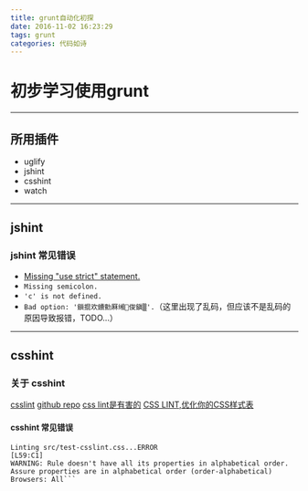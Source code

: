 ```yaml
---
title: grunt自动化初探
date: 2016-11-02 16:23:29
tags: grunt
categories: 代码如诗
---
```


# 初步学习使用grunt

---

## 所用插件
- uglify
- jshint
- csshint
- watch

---

## jshint

### jshint 常见错误
- [Missing "use strict" statement.](http://stackoverflow.com/questions/1335851/what-does-use-strict-do-in-javascript-and-what-is-the-reasoning-behind-it)
- `Missing semicolon.`
- `'c' is not defined.`
- `Bad option: '鎻掍欢鐨勯厤缃俊鎭▒'.`（这里出现了乱码，但应该不是乱码的原因导致报错，TODO...）

---

## csshint

### 关于 csshint

[csslint](http://csslint.net/)
[github repo](https://github.com/gruntjs/grunt-contrib-csslint)
[css lint是有害的](http://caibaojian.com/csslint-is-harmful.html)
[CSS LINT,优化你的CSS样式表](http://caibaojian.com/csslint.html)

#### csshint 常见错误
```
Linting src/test-csslint.css...ERROR
[L59:C1]
WARNING: Rule doesn't have all its properties in alphabetical order. Assure properties are in alphabetical order (order-alphabetical) Browsers: All```
```
